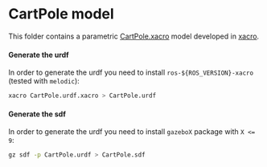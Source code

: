 # CartPole model

This folder contains a parametric [CartPole.xacro](CartPole.xacro) model developed in [xacro](http://wiki.ros.org/xacro).

#### Generate the urdf

In order to generate the urdf you need to install `ros-${ROS_VERSION}-xacro` (tested with `melodic`):

```bash
xacro CartPole.urdf.xacro > CartPole.urdf
```

#### Generate the sdf

In order to generate the urdf you need to install `gazeboX` package with `X <= 9`:

```bash
gz sdf -p CartPole.urdf > CartPole.sdf
```
